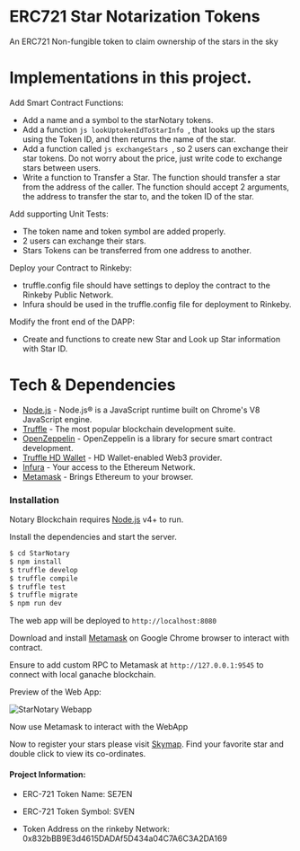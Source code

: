 # ERC721 Star Notarization Tokens

An ERC721 Non-fungible token to claim ownership of the stars in the sky

# Implementations in this project.

Add Smart Contract Functions: 

- Add a name and a symbol to the starNotary tokens.
- Add a function ```js lookUptokenIdToStarInfo ```, that looks up the stars using the Token ID, and then returns the name of the star.
- Add a function called ```js exchangeStars ```, so 2 users can exchange their star tokens. Do not worry about the price, just write code to exchange stars between users.
- Write a function to Transfer a Star. The function should transfer a star from the address of the caller. The function should accept 2 arguments, the address to transfer the star to, and the token ID of the star.

Add supporting Unit Tests:

- The token name and token symbol are added properly.
- 2 users can exchange their stars.
- Stars Tokens can be transferred from one address to another.

Deploy your Contract to Rinkeby:

- truffle.config file should have settings to deploy the contract to the Rinkeby Public Network.
- Infura should be used in the truffle.config file for deployment to Rinkeby.

Modify the front end of the DAPP:
- Create and functions to create new Star and Look up Star information with Star ID.

# Tech & Dependencies

* [Node.js] - Node.js® is a JavaScript runtime built on Chrome's V8 JavaScript engine.
* [Truffle] - The most popular blockchain development suite.
* [OpenZeppelin] - OpenZeppelin is a library for secure smart contract development.
* [Truffle HD Wallet] - HD Wallet-enabled Web3 provider. 
* [Infura] - Your access to the Ethereum Network.
* [Metamask] - Brings Ethereum to your browser.

### Installation

Notary Blockchain requires [Node.js](https://nodejs.org/) v4+ to run.

Install the dependencies and start the server.

```sh
$ cd StarNotary
$ npm install
$ truffle develop
$ truffle compile
$ truffle test
$ truffle migrate
$ npm run dev
```
The web app will be deployed to ```http://localhost:8080```

Download and install [Metamask] on Google Chrome browser to interact with contract.

Ensure to add custom RPC to Metamask at ```http://127.0.0.1:9545``` to connect with local ganache blockchain.

Preview of the Web App:

![StarNotary Webapp](https://i.imgur.com/Io82oFz.png/)

Now use Metamask to interact with the WebApp

Now to register your stars please visit [Skymap](https://in-the-sky.org/skymap.php). Find your favorite star and double click to view its co-ordinates.

#### Project Information:

 - ERC-721 Token Name: SE7EN
 - ERC-721 Token Symbol: SVEN
 - Token Address on the rinkeby Network: 0x832bBB9E3d4615DADAf5D434a04C7A6C3A2DA169


   [Truffle]: <https://github.com/trufflesuite/truffle>
   [OpenZeppelin]: <https://github.com/OpenZeppelin/openzeppelin-solidity>
   [Truffle HD Wallet]: <https://github.com/trufflesuite/truffle-hdwallet-provider>
   [Infura]: <https://infura.io/>
   [Metamask]: <https://metamask.io/>
   [node.js]: <http://nodejs.org>


